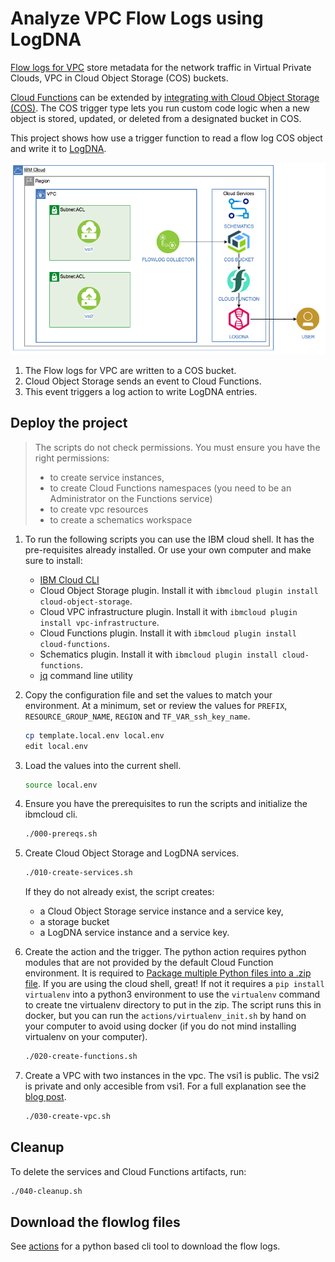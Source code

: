 # Analyze VPC Flow Logs using LogDNA

[Flow logs for VPC](https://cloud.ibm.com/vpc-ext/network/flowLogs) store metadata for the network traffic in Virtual Private Clouds, VPC in Cloud Object Storage (COS) buckets.

[Cloud Functions](https://cloud.ibm.com/functions) can be extended by [integrating with Cloud Object Storage (COS)](https://cloud.ibm.com/docs/openwhisk?topic=cloud-functions-pkg_obstorage). The COS trigger type lets you run custom code logic when a new object is stored, updated, or deleted from a designated bucket in COS. 

This project shows how use a trigger function to read a flow log COS object and write it to [LogDNA](https://cloud.ibm.com/observe/logging).

![create flow](./xdocs/vpc-flow-log-dna.png)

1. The Flow logs for VPC are written to a COS bucket.
1. Cloud Object Storage sends an event to Cloud Functions.
1. This event triggers a log action to write LogDNA entries.

## Deploy the project

> The scripts do not check permissions. You must ensure you have the right permissions:
> - to create service instances,
> - to create Cloud Functions namespaces (you need to be an Administrator on the Functions service)
> - to create vpc resources
> - to create a schematics workspace

1. To run the following scripts you can use the IBM cloud shell.  It has the pre-requisites already installed.
Or use your own computer and make sure to install:
   * [IBM Cloud CLI](https://cloud.ibm.com/docs/cli?topic=cloud-cli-install-ibmcloud-cli)
   * Cloud Object Storage plugin. Install it with `ibmcloud plugin install cloud-object-storage`.
   * Cloud VPC infrastructure plugin. Install it with `ibmcloud plugin install vpc-infrastructure`.
   * Cloud Functions plugin. Install it with `ibmcloud plugin install cloud-functions`.
   * Schematics plugin. Install it with `ibmcloud plugin install cloud-functions`.
   * [jq](https://stedolan.github.io/jq/) command line utility

1. Copy the configuration file and set the values to match your environment. At a minimum, set or review the values for `PREFIX`, `RESOURCE_GROUP_NAME`, `REGION` and `TF_VAR_ssh_key_name`.

   ```sh
   cp template.local.env local.env
   edit local.env
   ```

1. Load the values into the current shell.

   ```sh
   source local.env
   ```

1. Ensure you have the prerequisites to run the scripts and initialize the ibmcloud cli.

   ```sh
   ./000-prereqs.sh
   ```

1. Create Cloud Object Storage and LogDNA services.

   ```sh
   ./010-create-services.sh
   ```

   If they do not already exist, the script creates:
      * a Cloud Object Storage service instance and a service key,
      * a storage bucket
      * a LogDNA service instance and a service key.

1. Create the action and the trigger.  The python action requires python modules that are not provided by the default Cloud Function environment.  It is required to [Package multiple Python files into a .zip file](https://cloud.ibm.com/docs/openwhisk?topic=openwhisk-prep#prep_python_pkg).  If you are using the cloud shell, great!  If not it requires a `pip install virtualenv` into a python3 environment to use the `virtualenv` command to create tne virtualenv directory to put in the zip.  The script runs this in docker, but you can run the `actions/virtualenv_init.sh` by hand on your computer to avoid using docker (if you do not mind installing virtualenv on your computer).

   ```sh
   ./020-create-functions.sh
   ```

1. Create a VPC with two instances in the vpc.  The vsi1 is public.  The vsi2 is private and only accesible from vsi1.  For a full explanation see the [blog post](https://www.ibm.com/cloud/blog/use-ibm-log-analysis-with-logdna-to-analyze-vpc-network-traffic-from-ibm-cloud-flow-logs-for-vpc).

   ```sh
   ./030-create-vpc.sh
   ```

## Cleanup

To delete the services and Cloud Functions artifacts, run:

   ```sh
   ./040-cleanup.sh
   ```

## Download the flowlog files

See [actions](./actions) for a python based cli tool to download the flow logs.
